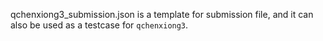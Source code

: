 qchenxiong3_submission.json is a template for submission file, and
it can also be used as a testcase for `qchenxiong3`.
